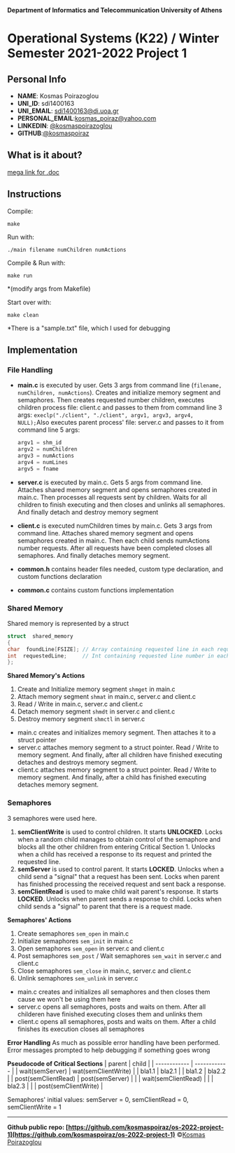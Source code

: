 
   ****Department of Informatics and Telecommunication
University of Athens****

# **Operational Systems (K22) / Winter Semester 2021-2022 Project 1**

## Personal Info

 - **NAME**: Kosmas Poirazoglou
 - **UNI_ID**: sdi1400163
 - **UNI_EMAIL**: [sdi1400163@di.uoa.gr](mailto:sdi1400163@di.uoa.gr)
 - **PERSONAL_EMAIL**:[kosmas_poiraz@yahoo.com](mailto:kosmas_poiraz@yahoo.com)
 - **LINKEDIN**: [@kosmaspoirazoglou](https://www.linkedin.com/in/kosmas-poirazoglou/)
 - **GITHUB**:[@kosmaspoiraz](https://github.com/kosmaspoiraz)

## What is it about?
[mega link for .doc](https://mega.nz/file/wnA1yaKI#0VqYOwYXC1Vj9hfShOscai5ye0mxv1sX9__3oVwAm5k)

## Instructions
Compile:
```console
make
``` 
Run  with:
```console
./main filename numChildren numActions 
```
Compile & Run with:
```console
make run
```
*(modify args from Makefile)  

Start over with:
```console
make clean
```
 *There is a "sample.txt" file, which I used for debugging

## Implementation
### File Handling

 - **main.c** is executed by user. Gets 3 args from command line (`filename, numChildren, numActions`). Creates and initialize memory segment and semaphores. Then creates requested number children, executes children process file: client.c and passes to them from command line 3 args: `execlp("./client", "./client", argv1, argv3, argv4, NULL);`Also executes parent process' file: server.c and passes to it from command line 5 args:
	```c
	argv1 = shm_id
	argv2 = numChildren
	argv3 = numActions
	argv4 = numLines
	argv5 = fname
	```	
	
 - **server.c** is executed by main.c. Gets 5 args from command line. Attaches shared memory segment and opens semaphores created in main.c. Then processes all requests sent by children. Waits for all children to finish executing and then closes and unlinks all semaphores. And finally detach and destroy memory segment
 - **client.c** is executed numChildren times by main.c. Gets 3 args from command line. Attaches shared memory segment and opens semaphores created in main.c. Then each child sends numActions number requests. After all requests have been completed closes all semaphores. And finally detaches memory segment.
 - **common.h** contains header files needed, custom type declaration, and custom functions declaration
 - **common.c** contains custom functions implementation

### Shared Memory
Shared memory is represented by a struct
```c
struct  shared_memory
{
char  foundLine[FSIZE]; // Array containing requested line in each request
int  requestedLine;		// Int containing requested line number in each request
};
```
**Shared Memory's Actions**

 1. Create and Initialize memory segment `shmget` in main.c
 2. Attach memory segment `shmat` in main.c, server.c and client.c
 3. Read / Write in main.c, server.c and client.c
 4. Detach memory segment `shmdt` in server.c and client.c
 5. Destroy memory segment `shmctl` in server.c 

- main.c creates and initializes memory segment. Then attaches it to a struct pointer
- server.c attaches memory segment to a struct pointer. Read / Write to memory segment. And finally, after all children have finished executing detaches and destroys memory segment.
- client.c attaches memory segment to a struct pointer. Read / Write to memory segment. And finally, after a child has finished executing detaches memory segment.

### Semaphores
3 semaphores were used here.

 1. **semClientWrite** is used to control children. It starts **UNLOCKED**. Locks when a random child manages to obtain control of the semaphore and blocks all the other children from entering Critical Section 1. Unlocks when a child has received a response to its request and printed the requested line.
 2. **semServer** is used to control parent. It starts **LOCKED**. Unlocks when a child send a "signal" that a request has been sent. Locks when parent has finished processing the received request and sent back a response.
 3. **semClientRead** is used to make child wait parent's response. It starts **LOCKED**. Unlocks when parent sends a response to child. Locks when child sends a "signal" to parent that there is a request made.

**Semaphores' Actions**

 1. Create semaphores `sem_open` in main.c
 2. Initialize semaphores `sem_init` in main.c
 3. Open semaphores `sem_open` in server.c and client.c
 4. Post semaphores `sem_post` / Wait semaphores `sem_wait` in server.c and client.c
 5. Close semaphores `sem_close` in main.c, server.c and client.c
 6. Unlink semaphores `sem_unlink` in server.c

- main.c creates and initializes all semaphores and then closes them cause we won't be using them here
- server.c opens all semaphores, posts and waits on them. After all childeren have finished executing closes them and unlinks them
- client.c opens all semaphores, posts and waits on them. After a child finishes its execution closes all semaphores

**Error Handling**
As much as possible error handling have been performed. Error messages prompted to help debugging if something goes wrong

**Pseudocode of Critical Sections**
| parent  | child   |
| ------------ | ------------ |
|  wait(semServer) | wat(semClientWrite)  |
|  bla1.1 | bla2.1  |
|  bla1.2 |  bla2.2 |
|  post(semClientRead) | post(semServer)  |
|   | wait(semClientRead)  |
|   |  bla2.3 |
|   |  post(semClientWrite) |

Semaphores' initial values:
	semServer = 0, semClientRead = 0, semClientWrite = 1



----
**Github public repo: [https://github.com/kosmaspoiraz/os-2022-project-1](https://github.com/kosmaspoiraz/os-2022-project-1)**
&copy;[Kosmas Poirazoglou](https://www.linkedin.com/in/kosmas-poirazoglou/)